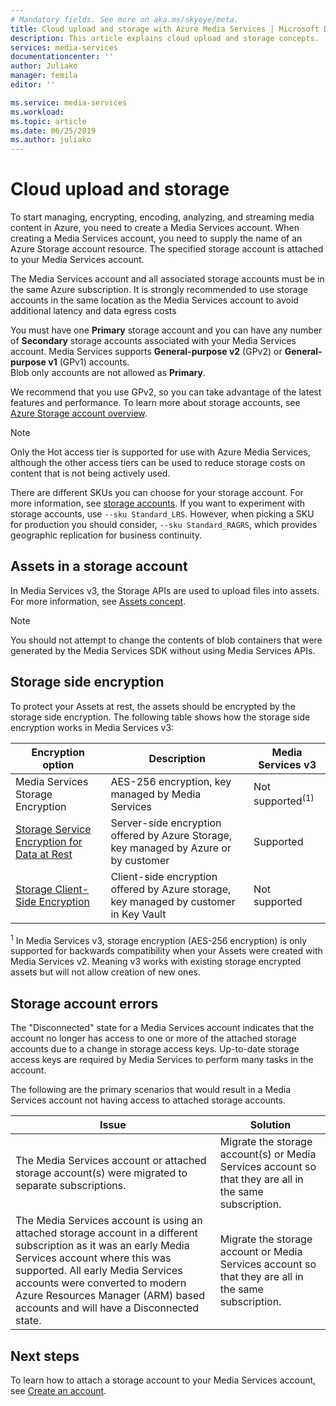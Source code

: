 ```yaml
---
# Mandatory fields. See more on aka.ms/skyeye/meta.
title: Cloud upload and storage with Azure Media Services | Microsoft Docs
description: This article explains cloud upload and storage concepts. 
services: media-services
documentationcenter: ''
author: Juliako
manager: femila
editor: ''

ms.service: media-services
ms.workload: 
ms.topic: article
ms.date: 06/25/2019
ms.author: juliako
---
```


# Cloud upload and storage

To start managing, encrypting, encoding, analyzing, and streaming media content in Azure, you need to create a Media Services account. When creating a Media Services account, you need to supply the name of an Azure Storage account resource. The specified storage account is attached to your Media Services account. 

The Media Services account and all associated storage accounts must be in the same Azure subscription. It is strongly recommended to use storage accounts in the same location as the Media Services account to avoid additional latency and data egress costs

You must have one **Primary** storage account and you can have any number of **Secondary** storage accounts associated with your Media Services account. Media Services supports **General-purpose v2** (GPv2) or **General-purpose v1** (GPv1) accounts. <br/>Blob only accounts are not allowed as **Primary**. 

We recommend that you use GPv2, so you can take advantage of the latest features and performance. To learn more about storage accounts, see [Azure Storage account overview](../../storage/common/storage-account-overview.md).

> [!NOTE]
> Only the Hot access tier is supported for use with Azure Media Services, although the other access tiers can be used to reduce storage costs on content that is not being actively used.

There are different SKUs you can choose for your storage account. For more information, see [storage accounts](https://docs.microsoft.com/cli/azure/storage/account?view=azure-cli-latest). If you want to experiment with storage accounts, use `--sku Standard_LRS`. However, when picking a SKU for production you should consider, `--sku Standard_RAGRS`, which provides geographic replication for business continuity. 

## Assets in a storage account

In Media Services v3, the Storage APIs are used to upload files into assets. For more information, see [Assets concept](assets-concept.md).

> [!Note]
> You should not attempt to change the contents of blob containers that were generated by the Media Services SDK without using Media Services APIs.
 
## Storage side encryption

To protect your Assets at rest, the assets should be encrypted by the storage side encryption. The following table shows how the storage side encryption works in Media Services v3:

|Encryption option|Description|Media Services v3|
|---|---|---|
|Media Services Storage Encryption|	AES-256 encryption, key managed by Media Services|Not supported<sup>(1)</sup>|
|[Storage Service Encryption for Data at Rest](https://docs.microsoft.com/azure/storage/common/storage-service-encryption)|Server-side encryption offered by Azure Storage, key managed by Azure or by customer|Supported|
|[Storage Client-Side Encryption](https://docs.microsoft.com/azure/storage/common/storage-client-side-encryption)|Client-side encryption offered by Azure storage, key managed by customer in Key Vault|Not supported|

<sup>1</sup> In Media Services v3, storage encryption (AES-256 encryption) is only supported for backwards compatibility when your Assets were created with Media Services v2. Meaning v3 works with existing storage encrypted assets but will not allow creation of new ones.

## Storage account errors

The "Disconnected" state for a Media Services account indicates that the account no longer has access to one or more of the attached storage accounts due to a change in storage access keys. Up-to-date storage access keys are required by Media Services to perform many tasks in the account.

The following are the primary scenarios that would result in a Media Services account not having access to attached storage accounts. 

|Issue|Solution|
|---|---|
|The Media Services account or attached storage account(s) were migrated to separate subscriptions. |Migrate the storage account(s) or Media Services account so that they are all in the same subscription. |
|The Media Services account is using an attached storage account in a different subscription as it was an early Media Services account where this was supported. All early Media Services accounts were converted to modern Azure Resources Manager (ARM) based accounts and will have a Disconnected state. |Migrate the storage account or Media Services account so that they are all in the same subscription.|

## Next steps

To learn how to attach a storage account to your Media Services account, see [Create an account](create-account-cli-quickstart.md).
